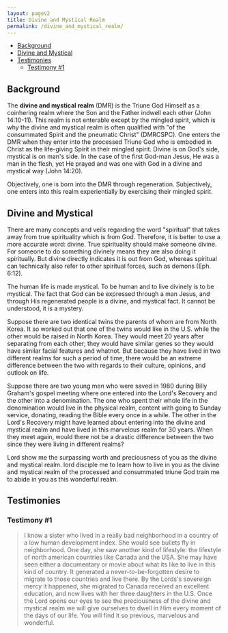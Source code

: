 ```yaml
---
layout: pagev2
title: Divine and Mystical Realm
permalink: /divine_and_mystical_realm/
---
```

- [Background](#background)
- [Divine and Mystical](#divine-and-mystical)
- [Testimonies](#testimonies)
  - [Testimony #1](#testimony-1)

## Background

The **divine and mystical realm** (DMR) is the Triune God Himself as a coinhering realm where the Son and the Father indwell each other (John 14:10-11). This realm is not enterable except by the mingled spirit, which is why the divine and mystical realm is often qualified with "of the consummated Spirit and the pneumatic Christ" (DMRCSPC). One enters the DMR when they enter into the processed Triune God who is embodied in Christ as the life-giving Spirit in their mingled spirit. Divine is on God's side, mystical is on man's side. In the case of the first God-man Jesus, He was a man in the flesh, yet He prayed and was one with God in a divine and mystical way (John 14:20).

Objectively, one is born into the DMR through regeneration. Subjectively, one enters into this realm experientially by exercising their mingled spirit.
 
## Divine and Mystical

There are many concepts and veils regarding the word "spiritual" that takes away from true spirituality which is from God. Therefore, it is better to use a more accurate word: divine. True spirituality should make someone divine. For someone to do something divinely means they are also doing it spiritually. But divine directly indicates it is out from God, whereas spiritual can technically also refer to other spiritual forces, such as demons (Eph. 6:12).

The human life is made mystical. To be human and to live divinely is to be mystical. The fact that God can be expressed through a man Jesus, and through His regenerated people is a divine, and mystical fact. It cannot be understood, it is a mystery. 

Suppose there are two identical twins the parents of whom are from North Korea. It so worked out that one of the twins would like in the U.S. while the other would be raised in North Korea. They would meet 20 years after separating from each other; they would have similar genes so they would have similar facial features and whatnot. But because they have lived in two different realms for such a period of time, there would be an extreme difference between the two with regards to their culture, opinions, and outlook on life. 

Suppose there are two young men who were saved in 1980 during Billy Graham's gospel meeting where one entered into the Lord's Recovery and the other into a denomination. The one who spent their whole life in the denomination would live in the physical realm, content with going to Sunday service, donating, reading the Bible every once in a while. The other in the Lord's Recovery might have learned about entering into the divine and mystical realm and have lived in this marvelous realm for 30 years. When they meet again, would there not be a drastic difference between the two since they were living in different realms?

Lord show me the surpassing worth and preciousness of you as the divine and mystical realm. lord disciple me to learn how to live in you as the divine and mystical realm of the processed and consummated triune God  train me to abide in you as this wonderful realm.

## Testimonies

### Testimony #1


>I know a sister who lived in a really bad neighborhood in a country of a low human development index. She would see bullets fly in neighborhood. One day, she saw another kind of lifestyle: the lifestyle of north american countries like Canada and the USA. She may have seen either a documentary or movie about what its like to live in this kind of country. It generated a never-to-be-forgotten desire to migrate to those countries and live there. By the Lords's sovereign mercy it happened, she migrated to Canada received an excellent education, and now lives with her three daughters in the U.S. Once the Lord opens our eyes to see the preciousness of the divine and mystical realm we will give ourselves to dwell in Him every moment of the days of our life. You will find it so previous, marvelous and wonderful.